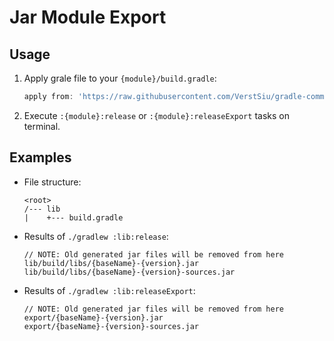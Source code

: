 
# Jar Module Export

## Usage

1. Apply grale file to your `{module}/build.gradle`:

    ```gradle
    apply from: 'https://raw.githubusercontent.com/VerstSiu/gradle-common/master/java/jar-module-export.gradle'
    ```

2. Execute `:{module}:release` or `:{module}:releaseExport` tasks on terminal.

## Examples

* File structure:

    ```
    <root>
    /--- lib
    |    +--- build.gradle
    ```

* Results of `./gradlew :lib:release`:

    ```
    // NOTE: Old generated jar files will be removed from here
    lib/build/libs/{baseName}-{version}.jar
    lib/build/libs/{baseName}-{version}-sources.jar
    ```

* Results of `./gradlew :lib:releaseExport`:

    ```
    // NOTE: Old generated jar files will be removed from here
    export/{baseName}-{version}.jar
    export/{baseName}-{version}-sources.jar
    ```
